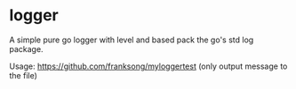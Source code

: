 # logger
A simple pure go logger with level and based pack the go's std log package.

Usage: https://github.com/franksong/myloggertest
(only output message to the file)
